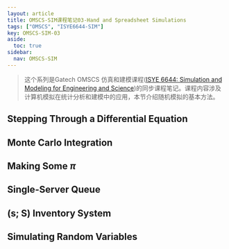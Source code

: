 ```yaml
---
layout: article
title: OMSCS-SIM课程笔记03-Hand and Spreadsheet Simulations
tags: ["OMSCS", "ISYE6644-SIM"]
key: OMSCS-SIM-03
aside:
  toc: true
sidebar:
  nav: OMSCS-SIM
---
```


> 这个系列是Gatech OMSCS 仿真和建模课程([ISYE 6644: Simulation and Modeling for Engineering and Science](https://omscs.gatech.edu/isye-6644-simulation-and-modeling-engineering-and-science))的同步课程笔记。课程内容涉及计算机模拟在统计分析和建模中的应用，本节介绍随机模拟的基本方法。
<!--more-->

## Stepping Through a Differential Equation

## Monte Carlo Integration

## Making Some $\pi$

## Single-Server Queue

## (s; S) Inventory System

## Simulating Random Variables